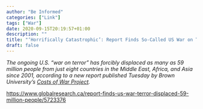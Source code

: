 ```yaml
---
author: "Be Informed"
categories: ["Link"]
tags: ["War"]
date: 2020-09-15T20:19:57+01:00
description: ""
title: "‘Horrifically Catastrophic’: Report Finds So-Called US War on Terror Has Displaced as Many as 59 Million People"
draft: false
---
```


*The ongoing U.S. “war on terror” has forcibly displaced as many as  59 million people from just eight countries in the Middle East, Africa,  and Asia since 2001, according to a new report published Tuesday by  Brown University’s [Costs of War Project](https://watson.brown.edu/costsofwar/).*

https://www.globalresearch.ca/report-finds-us-war-terror-displaced-59-million-people/5723376